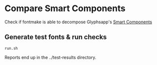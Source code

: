 # Compare Smart Components
Check if fontmake is able to decompose Glyphsapp's [Smart Components](https://glyphsapp.com/tutorials/smart-components)

## Generate test fonts & run checks
    run.sh

Reports end up in the ../test-results directory.
